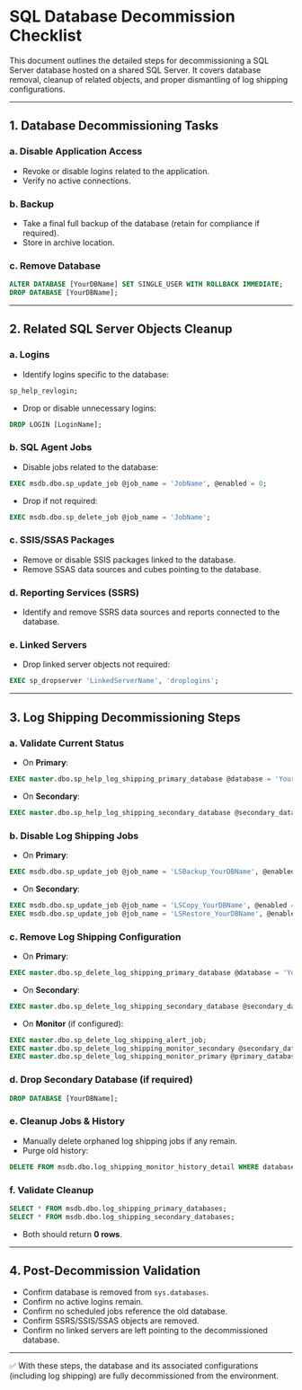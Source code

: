 # SQL Database Decommission Checklist

This document outlines the detailed steps for decommissioning a SQL Server database hosted on a shared SQL Server. It covers database removal, cleanup of related objects, and proper dismantling of log shipping configurations.

---

## 1. Database Decommissioning Tasks

### a. Disable Application Access
- Revoke or disable logins related to the application.
- Verify no active connections.

### b. Backup
- Take a final full backup of the database (retain for compliance if required).
- Store in archive location.

### c. Remove Database
```sql
ALTER DATABASE [YourDBName] SET SINGLE_USER WITH ROLLBACK IMMEDIATE;
DROP DATABASE [YourDBName];
```

---

## 2. Related SQL Server Objects Cleanup

### a. Logins
- Identify logins specific to the database:
```sql
sp_help_revlogin;
```
- Drop or disable unnecessary logins:
```sql
DROP LOGIN [LoginName];
```

### b. SQL Agent Jobs
- Disable jobs related to the database:
```sql
EXEC msdb.dbo.sp_update_job @job_name = 'JobName', @enabled = 0;
```
- Drop if not required:
```sql
EXEC msdb.dbo.sp_delete_job @job_name = 'JobName';
```

### c. SSIS/SSAS Packages
- Remove or disable SSIS packages linked to the database.
- Remove SSAS data sources and cubes pointing to the database.

### d. Reporting Services (SSRS)
- Identify and remove SSRS data sources and reports connected to the database.

### e. Linked Servers
- Drop linked server objects not required:
```sql
EXEC sp_dropserver 'LinkedServerName', 'droplogins';
```

---

## 3. Log Shipping Decommissioning Steps

### a. Validate Current Status
- On **Primary**:
```sql
EXEC master.dbo.sp_help_log_shipping_primary_database @database = 'YourDBName';
```
- On **Secondary**:
```sql
EXEC master.dbo.sp_help_log_shipping_secondary_database @secondary_database = 'YourDBName';
```

### b. Disable Log Shipping Jobs
- On **Primary**:
```sql
EXEC msdb.dbo.sp_update_job @job_name = 'LSBackup_YourDBName', @enabled = 0;
```
- On **Secondary**:
```sql
EXEC msdb.dbo.sp_update_job @job_name = 'LSCopy_YourDBName', @enabled = 0;
EXEC msdb.dbo.sp_update_job @job_name = 'LSRestore_YourDBName', @enabled = 0;
```

### c. Remove Log Shipping Configuration
- On **Primary**:
```sql
EXEC master.dbo.sp_delete_log_shipping_primary_database @database = 'YourDBName';
```
- On **Secondary**:
```sql
EXEC master.dbo.sp_delete_log_shipping_secondary_database @secondary_database = 'YourDBName';
```
- On **Monitor** (if configured):
```sql
EXEC master.dbo.sp_delete_log_shipping_alert_job;
EXEC master.dbo.sp_delete_log_shipping_monitor_secondary @secondary_database = 'YourDBName';
EXEC master.dbo.sp_delete_log_shipping_monitor_primary @primary_database = 'YourDBName';
```

### d. Drop Secondary Database (if required)
```sql
DROP DATABASE [YourDBName];
```

### e. Cleanup Jobs & History
- Manually delete orphaned log shipping jobs if any remain.
- Purge old history:
```sql
DELETE FROM msdb.dbo.log_shipping_monitor_history_detail WHERE database_name = 'YourDBName';
```

### f. Validate Cleanup
```sql
SELECT * FROM msdb.dbo.log_shipping_primary_databases;
SELECT * FROM msdb.dbo.log_shipping_secondary_databases;
```
- Both should return **0 rows**.

---

## 4. Post-Decommission Validation
- Confirm database is removed from `sys.databases`.
- Confirm no active logins remain.
- Confirm no scheduled jobs reference the old database.
- Confirm SSRS/SSIS/SSAS objects are removed.
- Confirm no linked servers are left pointing to the decommissioned database.

---

✅ With these steps, the database and its associated configurations (including log shipping) are fully decommissioned from the environment.

